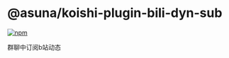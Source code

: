 # @asuna/koishi-plugin-bili-dyn-sub

[![npm](https://img.shields.io/npm/v/@asuna/koishi-plugin-bili-dyn-sub?style=flat-square)](https://www.npmjs.com/package/@asuna/koishi-plugin-bili-dyn-sub)

群聊中订阅b站动态
